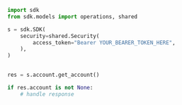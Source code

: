 <!-- Start SDK Example Usage -->
```python
import sdk
from sdk.models import operations, shared

s = sdk.SDK(
    security=shared.Security(
        access_token="Bearer YOUR_BEARER_TOKEN_HERE",
    ),
)

    
res = s.account.get_account()

if res.account is not None:
    # handle response
```
<!-- End SDK Example Usage -->